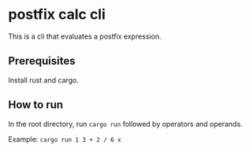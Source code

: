 # postfix calc cli

This is a cli that evaluates a postfix expression.

## Prerequisites

Install rust and cargo.

## How to run

In the root directory, run `cargo run` followed by operators and operands.

Example: `cargo run 1 3 + 2 / 6 x`